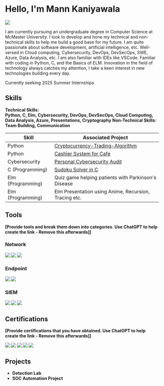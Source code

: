 # Hello, I'm Mann Kaniyawala
<a href="https://www.linkedin.com/in/mann-kaniyawala-1ab6a528b/"><img src="https://img.shields.io/badge/-LinkedIn-0072b1?&style=for-the-badge&logo=linkedin&logoColor=white" /></a>

I am currently pursuing an undergraduate degree in Computer Science at McMaster University. I look to develop and hone my technical and non-technical skills to help me build a good base for my future. I am quite passionate about software development, artificial intelligence, etc. Well-versed in Cloud computing, Cybersecurity, DevOps, DevSecOps, SWE, Azure, Data Analysis, etc. I am also familiar with IDEs like VSCode. Familiar with coding in Python, C, and the Basics of ELM. Innovation in the field of technology always catches my attention, I take a keen interest in new technologies building every day.

Currently seeking 2025 Summer Internships


## Skills
<b>Technical Skills:
<br>Python, C, Elm, Cybersecurity, DevOps, DevSecOps, Cloud Computing, Data Analysis, Azure, Presentations, Cryptography
<b>Non-Technical Skills:
<br>Team Building, Communication

| Skill                                         | Associated Project         |
|-----------------------------------------------|----------------------------|
| Python          | <a href="https://github.com/Mannpk18/Cryptocurrency-Trading-Algorithm/blob/main/CryptoProject.py">Cryptocurrency-Trading-Algorithm</a>|
| Python          | <a href="https://github.com/Mannpk18/Cashier-System-Python-/blob/main/Cashier">Cashier System for Cafe</a>|
| Cybersecurity   |  <a href="https://github.com/Mannpk18/Personal-Cybersecuirty-AUdit/blob/main/Personal%20Cybersecurity%20Audit%20and%20Remediation%20Plan-%20Mann.pdf">Personal Cybersecurity Audit</a>|
| C (Programming)      |<a href="https://github.com/Mannpk18/Sudoku-Solver/blob/main/Sudoku_Solver.c">Sudoku Solver in C</a>|
| Elm (Programming)                  |Quiz game helping patients with Parkinson's Disease|
| Elm (Programming)  | Elm Presentation using Anime, Recursion, Tracing etc.|

## Tools
[Provide tools and break them down into categories. Use ChatGPT to help create the link - Remove this afterwards]]

### Network
<div>
    <img src="https://img.shields.io/badge/-Wireshark-1679A7?&style=for-the-badge&logo=Wireshark&logoColor=white" />
    <img src="https://img.shields.io/badge/-Suricata-EF3B2D?&style=for-the-badge&logo=Suricata&logoColor=white" />
    <img src="https://img.shields.io/badge/-Zeek-777BB4?&style=for-the-badge&logo=Zeek&logoColor=white" />
</div>

### Endpoint
<div>
    <img src="https://img.shields.io/badge/-Microsoft_Defender_for_Endpoint-00A4EF?&style=for-the-badge&logo=Microsoft&logoColor=white" />
    <img src="https://img.shields.io/badge/-Velociraptor-4B275F?&style=for-the-badge&logo=Velociraptor&logoColor=white" />
</div>

### SIEM
<div>
    <img src="https://img.shields.io/badge/-Microsoft_Sentinel-0078D4?&style=for-the-badge&logo=Microsoft&logoColor=white" />
    <img src="https://img.shields.io/badge/-Splunk-000000?&style=for-the-badge&logo=Splunk&logoColor=white" />
    <img src="https://img.shields.io/badge/-Elastic-005571?&style=for-the-badge&logo=Elastic&logoColor=white" />
</div>

## Certifications
[Provide certifications that you have obtained. Use ChatGPT to help create the link - Remove this afterwards]]
<div>
<img src="https://img.shields.io/badge/-Security%2B-FF0000?&style=for-the-badge&logo=CompTIA&logoColor=white" />
<img src="https://img.shields.io/badge/-Network%2B-007ACC?&style=for-the-badge&logo=CompTIA&logoColor=white" />
<img src="https://img.shields.io/badge/-A%2B-4D4D4D?&style=for-the-badge&logo=CompTIA&logoColor=white" />
<img src="https://img.shields.io/badge/-CDSA-006400?&style=for-the-badge&logoColor=white" />
<img src="https://img.shields.io/badge/-CCD-000080?&style=for-the-badge&logoColor=white" />
</div>

## Projects
- Detection Lab
- SOC Automation Project

